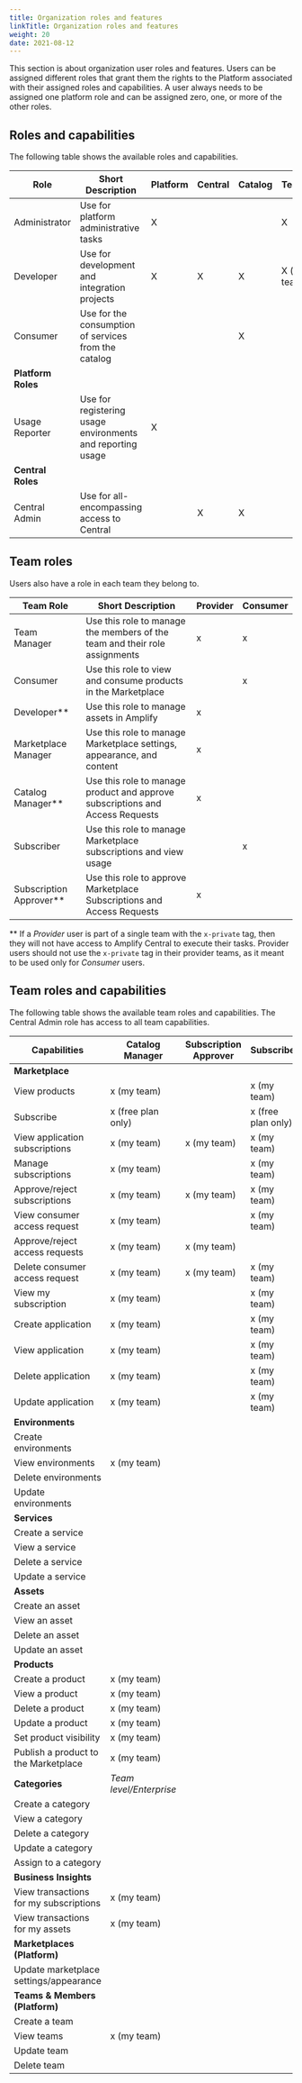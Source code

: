```yaml
---
title: Organization roles and features
linkTitle: Organization roles and features
weight: 20
date: 2021-08-12
---
```

This section is about organization user roles and features. Users can be assigned different roles that grant them the rights to the Platform associated with their assigned roles and capabilities. A user always needs to be assigned one platform role and can be assigned zero, one, or more of the other roles.

## Roles and capabilities

The following table shows the available roles and capabilities.

| Role                      | Short Description                                     | Platform | Central | Catalog |  Teams |
| ------------------------- | ----------------------------------------------------- | -------- | ------- | ------- | ------ |
| Administrator             | Use for platform administrative tasks                 | X        |         |         | X      |
| Developer                 | Use for development and integration projects          | X        | X       | X       | X (my teams) |
| Consumer                  | Use for the consumption of services from the catalog  |          |         | X       |        |
| **Platform Roles**        |                                                       |          |         |         |        |
| Usage Reporter            | Use for registering usage environments and reporting usage | X   |         |         |        |
| **Central Roles**         |                                                       |          |         |         |        |
| Central Admin             | Use for all-encompassing access to Central            |          | X       | X       |        |

## Team roles

Users also have a role in each team they belong to.

| Team Role | Short Description | Provider | Consumer |
| --- | --- | --- | --- |
| Team Manager | Use this role to manage the members of the team and their role assignments | x | x |
| Consumer | Use this role to view and consume products in the Marketplace |   | x |
| Developer** | Use this role to manage assets in Amplify | x |   |
| Marketplace Manager | Use this role to manage Marketplace settings, appearance, and content | x |   |
| Catalog Manager** | Use this role to manage product and approve subscriptions and Access Requests | x |   |
| Subscriber | Use this role to manage Marketplace subscriptions and view usage |   | x |
| Subscription Approver** | Use this role to approve Marketplace Subscriptions and Access Requests | x |   |

** If a *Provider* user is part of a single team with the `x-private` tag, then they will not have access to Amplify Central to execute their tasks. Provider users should not use the `x-private` tag in their provider teams, as it meant to be used only for *Consumer* users.

## Team roles and capabilities

The following table shows the available team roles and capabilities. The Central Admin role has access to all team capabilities.

| Capabilities                            | Catalog Manager         | Subscription Approver   | Subscriber              | Marketplace Manager     | Developer               | Consumer           | Team Manager            |
| --------------------------------------- | ----------------------- | ----------------------- | ----------------------- | ----------------------- | ----------------------- | ------------------ | ----------------------- |
| **Marketplace**                         |                         |                         |                         |                         |                         |                    |                         |
| View products                           | x (my team)             |                         | x (my team)             |                         | x (my team)             | x (my team)        |                         |
| Subscribe                               | x (free plan only)      |                         | x (free plan only)      |                         | x (free plan only)      | x (free plan only) |                         |
| View application subscriptions          | x (my team)             | x (my team)             | x (my team)             |                         | x (my team)             | x (my team)        |                         |
| Manage subscriptions                    | x (my team)             |                         | x (my team)             |                         | x (my team)             | x (my team)        |                         |
| Approve/reject subscriptions            | x (my team)             | x (my team)             | x (my team)             |                         |                         |                    |                         |
| View consumer access request            | x (my team)             |                         | x (my team)             |                         | x (my team)             | x (my team)        |                         |
| Approve/reject access requests          | x (my team)             | x (my team)             |                         |                         |                         |                    |                         |
| Delete consumer access request          | x (my team)             | x (my team)             | x (my team)             |                         | x (my team)             | x (my team)        |                         |
| View my subscription                    | x (my team)             |                         | x (my team)             |                         | x (my team)             | x (my team)        |                         |
| Create application                      | x (my team)             |                         | x (my team)             |                         | x (my team)             | x (my team)        |                         |
| View application                        | x (my team)             |                         | x (my team)             |                         | x (my team)             | x (my team)        |                         |
| Delete application                      | x (my team)             |                         | x (my team)             |                         | x (my application)      | x (my application) |                         |
| Update application                      | x (my team)             |                         | x (my team)             |                         | x (my application)      | x (my application) |                         |
| **Environments**                        |                         |                         |                         |                         |                         |                    |                         |
| Create environments                     |                         |                         |                         |                         |                         |                    |                         |
| View environments                       | x (my team)                      |                         |                         |                 |  x (my team)                        |                    |                         |
| Delete environments                     |                         |                         |                         |                         |                         |                    |                         |
| Update environments                     |                         |                         |                         |                         |                         |                    |                         |
| **Services**                            |                         |                         |                         |                         |                         |                    |                         |
| Create a service                        |                         |                         |                         |                         | x (my team              |                    |                         |
| View a service                          |                         |                         |                         |                         | x (my team)             |                    |                         |
| Delete a service                        |                         |                         |                         |                         | x (my team)             |                    |                         |
| Update a service                        |                         |                         |                         |                         | x (my team)             |                    |                         |
| **Assets**                              |                         |                         |                         |                         |                         |                    |                         |
| Create an asset                         |                         |                         |                         |                         | x (my team)             |                    |                         |
| View an asset                           |                         |                         |                         |                         | x (my team)             |                    |                         |
| Delete an asset                         |                         |                         |                         |                         | x (my team)             |                    |                         |
| Update an asset                         |                         |                         |                         |                         | x (my team)             |                    |                         |
| **Products**                            |                         |                         |                         |                         |                         |                    |                         |
| Create a product                        | x (my team)             |                         |                         |                         |                         |                    |                         |
| View a product                          | x (my team)             |                         |                         |                         |                         |                    |                         |
| Delete a product                        | x (my team)             |                         |                         |                         |                         |                    |                         |
| Update a product                        | x (my team)             |                         |                         |                         |                         |                    |                         |
| Set product visibility                  | x (my team)             |                         |                         |                         |                         |                    |                         |
| Publish a product to the Marketplace    | x (my team)             |                         |                         |                         |                         |                    |                         |
| **Categories**                          | *Team level/Enterprise* |                         |                         |                         | *Team level/Enterprise* | *Enterprise level* | *Team level/Enterprise* |
| Create a category                       |                         |                         |                         |                         |                         |                    |                         |
| View a category                         |                         |                         |                         |                         |                         |                    |                         |
| Delete a category                       |                         |                         |                         |                         |                         |                    |                         |
| Update a category                       |                         |                         |                         |                         |                         |                    |                         |
| Assign to a category                    |                         |                         |                         |                         |                         |                    |                         |
| **Business Insights**                   |                         |                         |                         |                         |                         |                    |                         |
| View transactions for my subscriptions  | x (my team)             |                         |                         |                         | x (my team)             | x (my team)        |                         |
| View transactions for my assets         | x (my team)             |                         |                         |                         | x (my team)             | x (my team)        |                         |
| **Marketplaces (Platform)**             |                         |                         |                         |                         |                         |                    |                         |
| Update marketplace settings/appearance  |                         |                         |                         | x (my team)             |                         |                    |                         |
| **Teams & Members (Platform)**          |                         |                         |                         |                         |                         |                    |                         |
| Create a team                           |                         |                         |                         |                         |                         |                    |                         |
| View teams                              | x (my team)             |                         |                         |                         | x (my team)             |                    | x (my team)             |
| Update team                             |                         |                         |                         |                         |                         |                    | x (my team)             |
| Delete team                             |                         |                         |                         |                         |                         |                    |                         |
